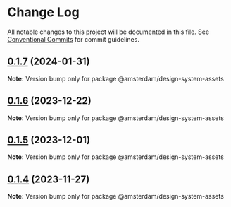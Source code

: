 # Change Log

All notable changes to this project will be documented in this file.
See [Conventional Commits](https://conventionalcommits.org) for commit guidelines.

## [0.1.7](https://github.com/Amsterdam/design-system/compare/@amsterdam/design-system-assets@0.1.6...@amsterdam/design-system-assets@0.1.7) (2024-01-31)

**Note:** Version bump only for package @amsterdam/design-system-assets

## [0.1.6](https://github.com/Amsterdam/design-system/compare/@amsterdam/design-system-assets@0.1.5...@amsterdam/design-system-assets@0.1.6) (2023-12-22)

**Note:** Version bump only for package @amsterdam/design-system-assets

## [0.1.5](https://github.com/Amsterdam/design-system/compare/@amsterdam/design-system-assets@0.1.4...@amsterdam/design-system-assets@0.1.5) (2023-12-01)

**Note:** Version bump only for package @amsterdam/design-system-assets

## [0.1.4](https://github.com/Amsterdam/design-system/compare/@amsterdam/design-system-assets@0.1.3...@amsterdam/design-system-assets@0.1.4) (2023-11-27)

**Note:** Version bump only for package @amsterdam/design-system-assets
